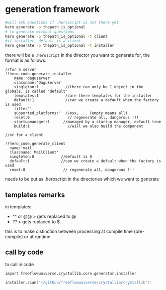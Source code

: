 # generation framework

```bash
#will ask questions if .heroscript is not there yet
hero generate -p thepath_is_optional
# to generate without questions
hero generate -p thepath_is_optional -t client
#if installer, default is a client
hero generate -p thepath_is_optional -t installer

```

there will be a ```.heroscript``` in the director you want to generate for, the format is as follows:

```hero
//for a server
!!hero_code.generate_installer
    name:'daguserver'
    classname:'DaguServer'
    singleton:1            //there can only be 1 object in the globals, is called 'default'
    templates:1            //are there templates for the installer
    default:1              //can we create a default when the factory is used
    title:''
    supported_platforms:'' //osx, ... (empty means all)
    reset:0                 // regenerate all, dangerous !!!
    startupmanager:1      //managed by a startup manager, default true
    build:1                 //will we also build the component

//or for a client

!!hero_code.generate_client
  name:'mail'
  classname:'MailClient'
  singleton:0            //default is 0
  default:1              //can we create a default when the factory is used
  reset:0                 // regenerate all, dangerous !!!

```

needs to be put as .heroscript in the directories which we want to generate


## templates remarks

in templates:

- ^^ or @@ > gets replaced to @
- ?? > gets replaced to $

this is to make distinction between processing at compile time (pre-compile) or at runtime.

## call by code

to call in code

```v
import freeflowuniverse.crystallib.core.generator.installer

installer.scan("~/github/freeflowuniverse/crystallib/crystallib")!


```

